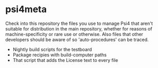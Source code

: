# psi4meta

Check into this repository the files you use to manage Psi4 that aren't
suitable for distribution in the main repository, whether for reasons of
machine-specificity or rare use or otherwise. Also files that other developers
should be aware of so 'auto-procedures' can be traced.

* Nightly build scripts for the testboard
* Package recipies with build-computer paths
* That script that adds the License text to every file

